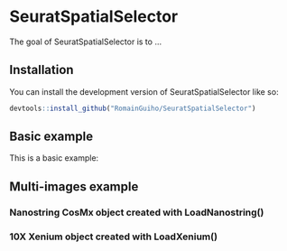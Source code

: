 
<!-- README.md is generated from README.Rmd. Please edit that file -->

# SeuratSpatialSelector

<!-- badges: start -->

<!-- badges: end -->

The goal of SeuratSpatialSelector is to …

## Installation

You can install the development version of SeuratSpatialSelector like
so:

``` r
devtools::install_github("RomainGuiho/SeuratSpatialSelector")
```

## Basic example

This is a basic example:

## Multi-images example

### Nanostring CosMx object created with LoadNanostring()

### 10X Xenium object created with LoadXenium()
